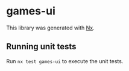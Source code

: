 # games-ui

This library was generated with [Nx](https://nx.dev).

## Running unit tests

Run `nx test games-ui` to execute the unit tests.
